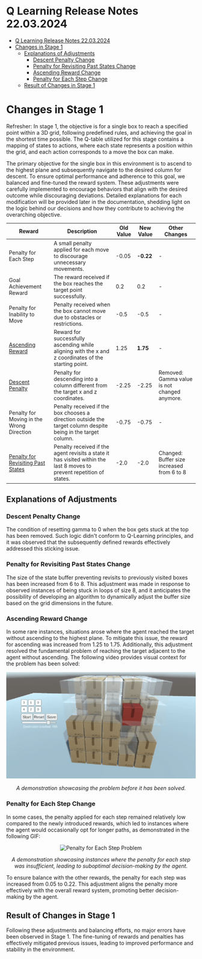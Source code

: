 # Q Learning Release Notes 22.03.2024

- [Q Learning Release Notes 22.03.2024](#q-learning-release-notes-22032024)
- [Changes in Stage 1](#changes-in-stage-1)
  - [Explanations of Adjustments](#explanations-of-adjustments)
    - [Descent Penalty Change](#descent-penalty-change)
    - [Penalty for Revisiting Past States Change](#penalty-for-revisiting-past-states-change)
    - [Ascending Reward Change](#ascending-reward-change)
    - [Penalty for Each Step Change](#penalty-for-each-step-change)
  - [Result of Changes in Stage 1](#result-of-changes-in-stage-1)


# Changes in Stage 1
Refresher: In stage 1, the objective is for a single box to reach a specified point within a 3D grid, following predefined rules, and achieving the goal in the shortest time possible. The Q-table utilized for this stage contains a mapping of states to actions, where each state represents a position within the grid, and each action corresponds to a move the box can make.

The primary objective for the single box in this environment is to ascend to the highest plane and subsequently navigate to the desired column for descent. To ensure optimal performance and adherence to this goal, we  balanced and fine-tuned the reward system. These adjustments were carefully implemented to encourage behaviors that align with the desired outcome while discouraging deviations. Detailed explanations for each modification will be provided later in the documentation, shedding light on the logic behind our decisions and how they contribute to achieving the overarching objective.

| Reward                                | Description                                                                                           | Old Value | New Value | Other Changes           |
|---------------------------------------|-------------------------------------------------------------------------------------------------------|------------|------------|--------------------------|
| Penalty for Each Step                 | A small penalty applied for each move to discourage unnecessary movements.                            | -0.05      | **-0.22**      | -                        |
| Goal Achievement Reward               | The reward received if the box reaches the target point successfully.                                  | 0.2        | 0.2        | -                        |
| Penalty for Inability to Move         | Penalty received when the box cannot move due to obstacles or restrictions.                           | -0.5       | -0.5       | -                        |
| [Ascending Reward](#ascending-reward-change)                      | Reward for successfully ascending while aligning with the x and z coordinates of the starting point. | 1.25       | **1.75**       | -                        |
| [Descent Penalty](#descent-penalty-change)                       | Penalty for descending into a column different from the target x and z coordinates.                   | -2.25      | -2.25      | Removed: Gamma value is not changed anymore.      |
| Penalty for Moving in the Wrong Direction | Penalty received if the box chooses a direction outside the target column despite being in the target column. | -0.75      | -0.75      | -                        |
| [Penalty for Revisiting Past States](#penalty-for-revisiting-past-states-change)   | Penalty received if the agent revisits a state it has visited within the last 8 moves to prevent repetition of states. | -2.0       | -2.0       | Changed: Buffer size increased from 6 to 8 |


## Explanations of Adjustments

### Descent Penalty Change

The condition of resetting gamma to 0 when the box gets stuck at the top has been removed. Such logic didn't conform to Q-Learning principles, and it was observed that the subsequently defined rewards effectively addressed this sticking issue.

### Penalty for Revisiting Past States Change
The size of the state buffer preventing revisits to previously visited boxes has been increased from 6 to 8. This adjustment was made in response to observed instances of being stuck in loops of size 8, and it anticipates the possibility of developing an algorithm to dynamically adjust the buffer size based on the grid dimensions in the future.

### Ascending Reward Change

In some rare instances, situations arose where the agent reached the target without ascending to the highest plane. To mitigate this issue, the reward for ascending was increased from 1.25 to 1.75. Additionally, this adjustment resolved the fundamental problem of reaching the target adjacent to the agent without ascending. The following video provides visual context for the problem has been solved:


<div align="center">
      <img src="ascending_reward_problem.gif" alt="Ascending Reward Problem" width="600">
      <p><em>A demonstration showcasing the problem before it has been solved.</em></p>
  </div>


### Penalty for Each Step Change

In some cases, the penalty applied for each step remained relatively low compared to the newly introduced rewards, which led to instances where the agent would occasionally opt for longer paths, as demonstrated in the following GIF:

<div align="center">
  <img src="Penalty_for_Each_Step problem.gif" alt="Penalty for Each Step Problem" width="600">
  <p><em>A demonstration showcasing instances where the penalty for each step was insufficient, leading to suboptimal decision-making by the agent.</em></p>
</div>

To ensure balance with the other rewards, the penalty for each step was increased from 0.05 to 0.22. This adjustment aligns the penalty more effectively with the overall reward system, promoting better decision-making by the agent.

## Result of Changes in Stage 1

Following these adjustments and balancing efforts, no major errors have been observed in Stage 1. The fine-tuning of rewards and penalties has effectively mitigated previous issues, leading to improved performance and stability in the environment.


